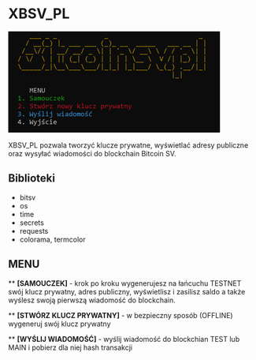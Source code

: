 # XBSV_PL

[![N|Solid](https://github.com/xpanalyst/xpbsv.pl/blob/main/xvb.png)](https://github.com/xpanalyst/xpbsv.pl/blob/main/xvb.png)

XBSV_PL pozwala tworzyć klucze prywatne, wyświetlać adresy publiczne oraz wysyłać wiadomości do blockchain Bitcoin SV.
## Biblioteki
- bitsv
- os
- time
- secrets
- requests
- colorama, termcolor


## MENU
** **[SAMOUCZEK]** - krok po kroku wygenerujesz na łańcuchu TESTNET swój klucz prywatny, adres publiczny, wyświetlisz i zasilisz saldo a także wyślesz swoją pierwszą wiadomość do blockchain.

** **[STWÓRZ KLUCZ PRYWATNY]** - w bezpieczny sposób (OFFLINE) wygeneruj swój klucz prywatny

** **[WYŚLIJ WIADOMOŚĆ]** - wyślij wiadomość do blockchian TEST lub MAIN i pobierz dla niej hash transakcji



